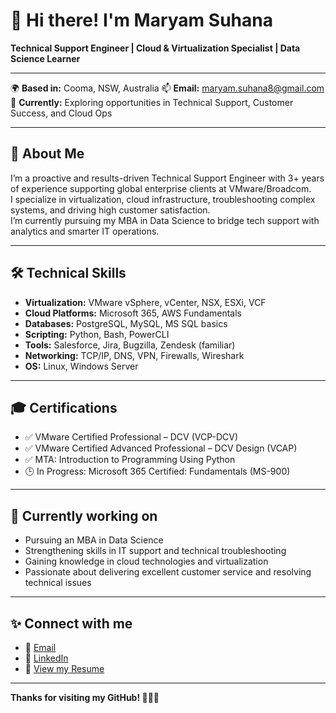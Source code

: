 # 👋 Hi there! I'm Maryam Suhana

**Technical Support Engineer | Cloud & Virtualization Specialist | Data Science Learner**

---

🌍 **Based in:** Cooma, NSW, Australia 
📫 **Email:** maryam.suhana8@gmail.com  
💼 **Currently:** Exploring opportunities in Technical Support, Customer Success, and Cloud Ops

---

## 🚀 About Me

I’m a proactive and results-driven Technical Support Engineer with 3+ years of experience supporting global enterprise clients at VMware/Broadcom.  
I specialize in virtualization, cloud infrastructure, troubleshooting complex systems, and driving high customer satisfaction.  
I’m currently pursuing my MBA in Data Science to bridge tech support with analytics and smarter IT operations.

---

## 🛠️ **Technical Skills**

- **Virtualization:** VMware vSphere, vCenter, NSX, ESXi, VCF
- **Cloud Platforms:** Microsoft 365, AWS Fundamentals
- **Databases:** PostgreSQL, MySQL, MS SQL basics
- **Scripting:** Python, Bash, PowerCLI
- **Tools:** Salesforce, Jira, Bugzilla, Zendesk (familiar)
- **Networking:** TCP/IP, DNS, VPN, Firewalls, Wireshark
- **OS:** Linux, Windows Server

---

## 🎓 **Certifications**

- ✅ VMware Certified Professional – DCV (VCP-DCV)
- ✅ VMware Certified Advanced Professional – DCV Design (VCAP)
- ✅ MTA: Introduction to Programming Using Python
- 🕒 In Progress: Microsoft 365 Certified: Fundamentals (MS-900)

---

## 📌 **Currently working on**

- Pursuing an MBA in Data Science
- Strengthening skills in IT support and technical troubleshooting
- Gaining knowledge in cloud technologies and virtualization
- Passionate about delivering excellent customer service and resolving technical issues

---

## ✨ **Connect with me**

- 📧 [Email](mailto:maryam.suhana8@gmail.com)
- 💼 [LinkedIn](https://www.linkedin.com/in/maryam-suhana-222a57195)
- 📄 [View my Resume](./MaryamSuhana_Resume2025.pdf)

---

**Thanks for visiting my GitHub! 👩‍💻✨**

